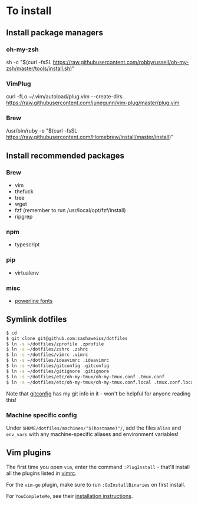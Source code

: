 # To install

## Install package managers

### oh-my-zsh
sh -c "$(curl -fsSL https://raw.githubusercontent.com/robbyrussell/oh-my-zsh/master/tools/install.sh)"

### VimPlug
curl -fLo ~/.vim/autoload/plug.vim --create-dirs https://raw.githubusercontent.com/junegunn/vim-plug/master/plug.vim

### Brew
/usr/bin/ruby -e "$(curl -fsSL https://raw.githubusercontent.com/Homebrew/install/master/install)"

## Install recommended packages

### Brew
- vim
- thefuck
- tree
- wget
- fzf (remember to run /usr/local/opt/fzf/install)
- ripgrep

### npm
- typescript

### pip
- virtualenv

### misc
- [powerline fonts](https://github.com/powerline/fonts)

## Symlink dotfiles
```sh
$ cd
$ git clone git@github.com:sashaweiss/dotfiles
$ ln -s ~/dotfiles/zprofile .zprofile
$ ln -s ~/dotfiles/zshrc .zshrc
$ ln -s ~/dotfiles/vimrc .vimrc
$ ln -s ~/dotfiles/ideavimrc .ideavimrc
$ ln -s ~/dotfiles/gitconfig .gitconfig
$ ln -s ~/dotfiles/gitignore .gitignore
$ ln -s ~/dotfiles/etc/oh-my-tmux/oh-my-tmux.conf .tmux.conf
$ ln -s ~/dotfiles/etc/oh-my-tmux/oh-my-tmux.conf.local .tmux.conf.local
```

Note that [gitconfig](./gitconfig) has my git info in it - won't be helpful for anyone reading this!

### Machine specific config
Under `$HOME/dotfiles/machines/"$(hostname)"/`, add the files `alias` and `env_vars` with any machine-specific aliases and environment variables!

## Vim plugins
The first time you open `vim`, enter the command `:PlugInstall` - that'll install all the plugins listed in [vimrc](./vimrc).

For the `vim-go` plugin, make sure to run `:GoInstallBinaries` on first install.

For `YouCompleteMe`, see their [installation instructions](https://github.com/Valloric/YouCompleteMe#full-installation-guide).

